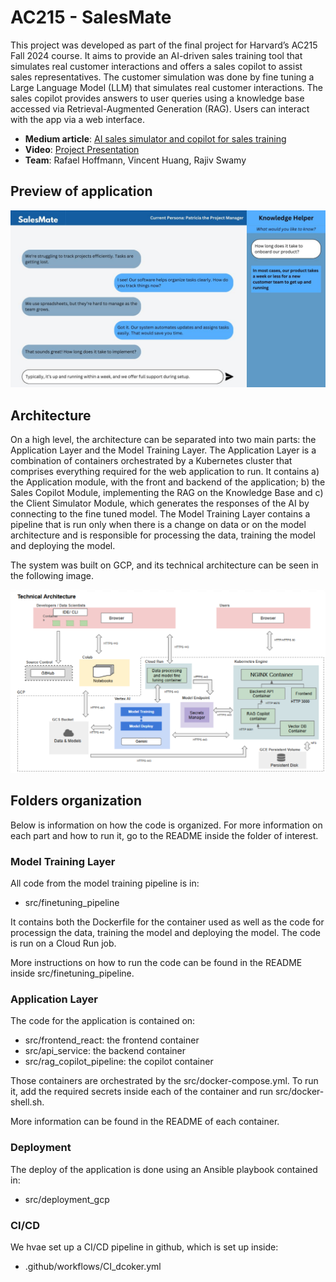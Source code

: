 ﻿
# AC215 - SalesMate

This project was developed as part of the final project for Harvard’s AC215 Fall 2024 course. It aims to provide an AI-driven sales training tool that simulates real customer interactions and offers a sales copilot to assist sales representatives. The customer simulation was done by fine tuning a Large Language Model (LLM) that simulates real customer interactions. The sales copilot provides answers to user queries using a knowledge base accessed via Retrieval-Augmented Generation (RAG). Users can interact with the app via a web interface.

- **Medium article**: [AI sales simulator and copilot for sales training](https://medium.com/@rafaelhfallgatter/ai-sales-simulator-and-copilot-for-sales-training-on-gcp-a161f85148ed)
- **Video**: [Project Presentation](https://youtu.be/LiBtzDHXrmY)
- **Team**: Rafael Hoffmann, Vincent Huang, Rajiv Swamy

## Preview of application

![Mock](images/mock.jpg "Mock")

## Architecture

On a high level, the architecture can be separated into two main parts: the Application Layer and the Model Training Layer. The Application Layer is a combination of containers orchestrated by a Kubernetes cluster that comprises everything required for the web application to run. It contains a) the Application module, with the front and backend of the application; b) the Sales Copilot Module, implementing the RAG on the Knowledge Base and c) the Client Simulator Module, which generates the responses of the AI by connecting to the fine tuned model. The Model Training Layer contains a pipeline that is run only when there is a change on data or on the model architecture and is responsible for processing the data, training the model and deploying the model.

The system was built on GCP, and its technical architecture can be seen in the following image.

![Technical Architecture](images/technical_architecture.png "Technical Architecture")

## Folders organization

Below is information on how the code is organized. For more information on each part and how to run it, go to the README inside the folder of interest.

### Model Training Layer

All code from the model training pipeline is in:

- src/finetuning_pipeline

It contains both the Dockerfile for the container used as well as the code for processign the data, training the model and deploying the model. The code is run on a Cloud Run job.

More instructions on how to run the code can be found in the README inside src/finetuning_pipeline.

### Application Layer

The code for the application is contained on:

- src/frontend_react: the frontend container
- src/api_service: the backend container
- src/rag_copilot_pipeline: the copilot container

Those containers are orchestrated by the src/docker-compose.yml. To run it, add the required secrets inside each of the container and run src/docker-shell.sh.

More information can be found in the README of each container.

### Deployment

The deploy of the application is done using an Ansible playbook contained in:

- src/deployment_gcp

### CI/CD

We hvae set up a CI/CD pipeline in github, which is set up inside:

- .github/workflows/CI_dcoker.yml
